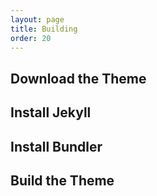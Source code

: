 ```yaml
---
layout: page
title: Building
order: 20
---
```


## Download the Theme
## Install Jekyll
## Install Bundler
## Build the Theme
